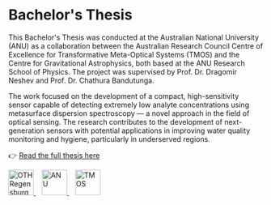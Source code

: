 # Bachelor's Thesis

This Bachelor's Thesis was conducted at the Australian National University (ANU) as a collaboration between the Australian Research Council Centre of Excellence for Transformative Meta-Optical Systems (TMOS) and the Centre for Gravitational Astrophysics, both based at the ANU Research School of Physics. The project was supervised by Prof. Dr. Dragomir Neshev and Prof. Dr. Chathura Bandutunga.

The work focused on the development of a compact, high-sensitivity sensor capable of detecting extremely low analyte concentrations using metasurface dispersion spectroscopy — a novel approach in the field of optical sensing. The research contributes to the development of next-generation sensors with potential applications in improving water quality monitoring and hygiene, particularly in underserved regions.

👉 [Read the full thesis here](./Bachelor_Thesis.pdf)

<p align="left">
  <a href="https://www.oth-regensburg.de/">
    <img src="assets/oth_regensburg.png" alt="OTH Regensburg" height="50"/>
  </a>
  &nbsp;&nbsp;
  <a href="https://www.anu.edu.au/">
    <img src="assets/anu.png" alt="ANU" height="50"/>
  </a>
  &nbsp;&nbsp;
  <a href="https://tmos.org.au/">
    <img src="assets/tmos.png" alt="TMOS" height="50"/>
  </a>
</p>
